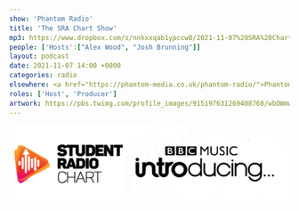 ```yaml
---
show: 'Phantom Radio'
title: 'The SRA Chart Show'
mp3: https://www.dropbox.com/s/nnkxxqab1ypccw0/2021-11-07%20SRA%20Chart%20Show.mp3?raw=1
people: ['Hosts':["Alex Wood", "Josh Brunning"]]
layout: podcast
date: 2021-11-07 14:00 +0000
categories: radio
elsewhere: <a href="https://phantom-media.co.uk/phantom-radio/">Phantom Media</a>
roles: ['Host', 'Producer']
artwork: https://pbs.twimg.com/profile_images/915197631269408768/wbOWmwcI_400x400.jpg
---
```


<img src="/images/SRAxBBCIntro.png">
